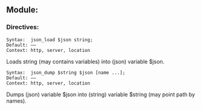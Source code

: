 ## Module:

### Directives:

    Syntax:	 json_load $json string;
    Default: ——
    Context: http, server, location

Loads string (may contains variables) into (json) variable $json.

    Syntax:	 json_dump $string $json [name ...];
    Default: ——
    Context: http, server, location

Dumps (json) variable $json into (string) variable $string (may point path by names).
